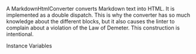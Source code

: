 A MarkdownHtmlConverter converts Markdown text into HTML. It is implemented as a double dispatch. This is why the converter has so much knowledge about the different blocks, but it also causes the linter to complain about a violation of the Law of Demeter. This construction is intentional.

Instance Variables
